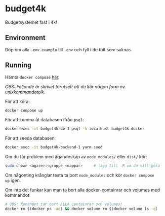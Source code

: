 # budget4k

Budgetsystemet fast i 4k!

## Environment

Döp om alla `.env.example` till `.env` och fyll i de fält som saknas.

## Running

Hämta `docker compose` [här](https://docs.docker.com/compose/install/).

*OBS: Följande är skrivet förutsett att du kör någon form av unixkommandotolk*.

För att köra:

```bash
docker compose up
```

För att komma åt databasen ifrån `psql`:

```bash
docker exec -it budget4k-db-1 psql -h localhost budget4k docker
```

För att seeda databasen:

```bash
docker exec -it budget4k-backend-1 yarn seed
```

Om du får problem med ägandeskap av `node_modules/` eller `dist/` kör:

```bash
sudo chown <ägare>:<grupp> <mappar>     # lägg till -R om du vill göra det rekursivt.
```

Om någonting krånglar testa ta bort `node_modules` och kör `docker compose up` igen.

Om inte det funkar kan man ta bort alla docker-containrar och volumes med kommandot:

```bash
# OBS: Komandot tar bort ALLA containrar och volumes!
docker rm $(docker ps -aq) && docker volume rm $(docker volume ls -q)
```

